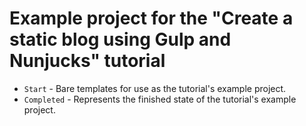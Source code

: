 # Example project for the "Create a static blog using Gulp and Nunjucks" tutorial

- `Start` - Bare templates for use as the tutorial's example project.
- `Completed` - Represents the finished state of the tutorial's example project.